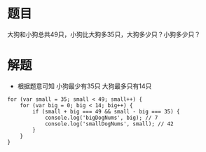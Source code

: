 # 题目
大狗和小狗总共49只，小狗比大狗多35只，大狗多少只？小狗多少只？
# 解题
* 根据题意可知 小狗最少有35只 大狗最多只有14只

```
for (var small = 35; small < 49; small++) {
    for (var big = 0; big < 14; big++) {
        if (small + big === 49 && small - big === 35) {
            console.log('bigDogNums', big); // 7
            console.log('smallDogNums', small); // 42
        }
    }
}
```